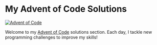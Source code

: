 # My Advent of Code Solutions

[![Advent of Code](https://img.shields.io/badge/Advent%20of%20Code-%230f0f23.svg?style=for-the-badge&labelColor=0f0f23&color=0f0f23&logoColor=cccccc)](https://adventofcode.com/)

Welcome to my [Advent of Code](https://adventofcode.com/) solutions section. Each day, I tackle new programming challenges to improve my skills!